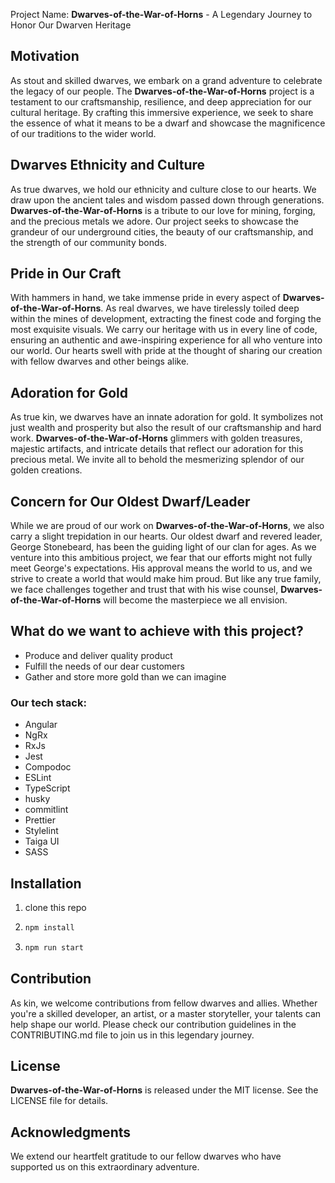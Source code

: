 Project Name: **Dwarves-of-the-War-of-Horns** - A Legendary Journey to Honor Our Dwarven Heritage

## Motivation
As stout and skilled dwarves, we embark on a grand adventure to celebrate the legacy of our people. The **Dwarves-of-the-War-of-Horns** project is a testament to our craftsmanship, resilience, and deep appreciation for our cultural heritage. By crafting this immersive experience, we seek to share the essence of what it means to be a dwarf and showcase the magnificence of our traditions to the wider world.

## Dwarves Ethnicity and Culture
As true dwarves, we hold our ethnicity and culture close to our hearts. We draw upon the ancient tales and wisdom passed down through generations. **Dwarves-of-the-War-of-Horns** is a tribute to our love for mining, forging, and the precious metals we adore. Our project seeks to showcase the grandeur of our underground cities, the beauty of our craftsmanship, and the strength of our community bonds.

## Pride in Our Craft
With hammers in hand, we take immense pride in every aspect of **Dwarves-of-the-War-of-Horns**. As real dwarves, we have tirelessly toiled deep within the mines of development, extracting the finest code and forging the most exquisite visuals. We carry our heritage with us in every line of code, ensuring an authentic and awe-inspiring experience for all who venture into our world. Our hearts swell with pride at the thought of sharing our creation with fellow dwarves and other beings alike.

## Adoration for Gold
As true kin, we dwarves have an innate adoration for gold. It symbolizes not just wealth and prosperity but also the result of our craftsmanship and hard work. **Dwarves-of-the-War-of-Horns** glimmers with golden treasures, majestic artifacts, and intricate details that reflect our adoration for this precious metal. We invite all to behold the mesmerizing splendor of our golden creations.

## Concern for Our Oldest Dwarf/Leader
While we are proud of our work on **Dwarves-of-the-War-of-Horns**, we also carry a slight trepidation in our hearts. Our oldest dwarf and revered leader, George Stonebeard, has been the guiding light of our clan for ages. As we venture into this ambitious project, we fear that our efforts might not fully meet George's expectations. His approval means the world to us, and we strive to create a world that would make him proud. But like any true family, we face challenges together and trust that with his wise counsel, **Dwarves-of-the-War-of-Horns** will become the masterpiece we all envision.

## What do we want to achieve with this project?
- Produce and deliver quality product
- Fulfill the needs of our dear customers
- Gather and store more gold than we can imagine

### Our tech stack:

  - Angular
  - NgRx
  - RxJs
  - Jest
  - Compodoc
  - ESLint
  - TypeScript
  - husky
  - commitlint
  - Prettier
  - Stylelint
  - Taiga UI
  - SASS

## Installation
1. clone this repo

2.  ```bash
    npm install
    ```

3.  ```bash
    npm run start
    ```
 

## Contribution
As kin, we welcome contributions from fellow dwarves and allies. Whether you're a skilled developer, an artist, or a master storyteller, your talents can help shape our world. Please check our contribution guidelines in the CONTRIBUTING.md file to join us in this legendary journey.

## License
**Dwarves-of-the-War-of-Horns** is released under the MIT license. See the LICENSE file for details.

## Acknowledgments
We extend our heartfelt gratitude to our fellow dwarves who have supported us on this extraordinary adventure.
